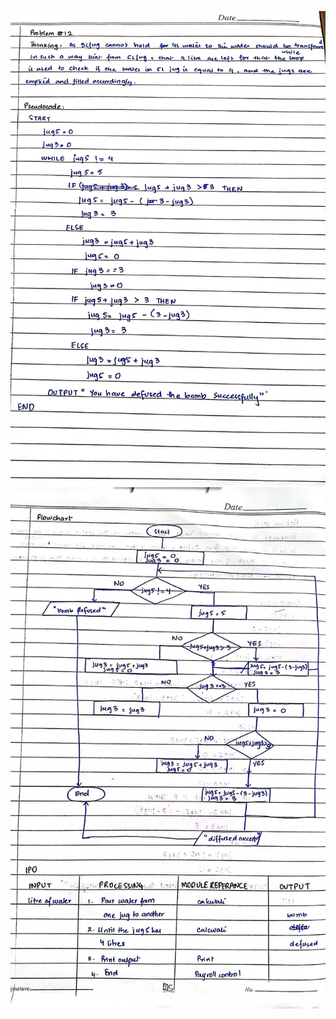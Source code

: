 ![Q12](https://github.com/Areeba2024/k240005/blob/cb0a780719070832db128074dbf9d61da2346a57/PF%20Theory%20Assignment/Assign1/Q12.jpg)
![Q12_2](https://github.com/Areeba2024/k240005/blob/225ea2943fa73546b43e5295e54ff7e24021adde/PF%20Theory%20Assignment/Assign1/Q12_2.jpg)
